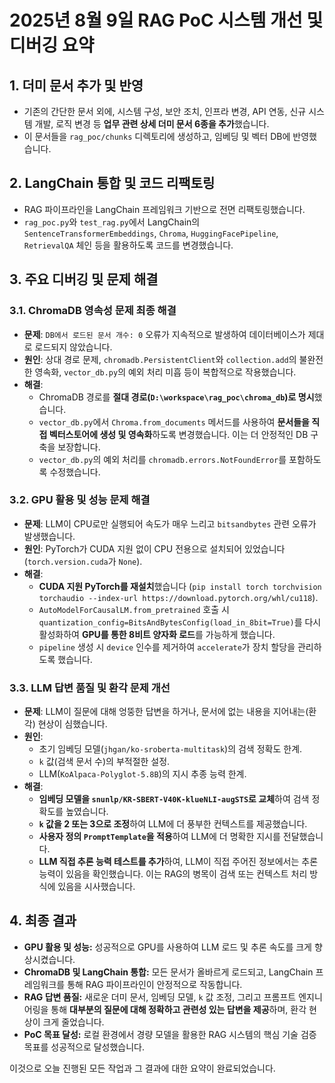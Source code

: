 # 2025년 8월 9일 RAG PoC 시스템 개선 및 디버깅 요약

## 1. 더미 문서 추가 및 반영
- 기존의 간단한 문서 외에, 시스템 구성, 보안 조치, 인프라 변경, API 연동, 신규 시스템 개발, 로직 변경 등 **업무 관련 상세 더미 문서 6종을 추가**했습니다.
- 이 문서들을 `rag_poc/chunks` 디렉토리에 생성하고, 임베딩 및 벡터 DB에 반영했습니다.

## 2. LangChain 통합 및 코드 리팩토링
- RAG 파이프라인을 LangChain 프레임워크 기반으로 전면 리팩토링했습니다.
- `rag_poc.py`와 `test_rag.py`에서 LangChain의 `SentenceTransformerEmbeddings`, `Chroma`, `HuggingFacePipeline`, `RetrievalQA` 체인 등을 활용하도록 코드를 변경했습니다.

## 3. 주요 디버깅 및 문제 해결

### 3.1. ChromaDB 영속성 문제 최종 해결
- **문제**: `DB에서 로드된 문서 개수: 0` 오류가 지속적으로 발생하여 데이터베이스가 제대로 로드되지 않았습니다.
- **원인**: 상대 경로 문제, `chromadb.PersistentClient`와 `collection.add`의 불완전한 영속화, `vector_db.py`의 예외 처리 미흡 등이 복합적으로 작용했습니다.
- **해결**: 
    - ChromaDB 경로를 **절대 경로(`D:\workspace\rag_poc\chroma_db`)로 명시**했습니다.
    - `vector_db.py`에서 `Chroma.from_documents` 메서드를 사용하여 **문서들을 직접 벡터스토어에 생성 및 영속화**하도록 변경했습니다. 이는 더 안정적인 DB 구축을 보장합니다.
    - `vector_db.py`의 예외 처리를 `chromadb.errors.NotFoundError`를 포함하도록 수정했습니다.

### 3.2. GPU 활용 및 성능 문제 해결
- **문제**: LLM이 CPU로만 실행되어 속도가 매우 느리고 `bitsandbytes` 관련 오류가 발생했습니다.
- **원인**: PyTorch가 CUDA 지원 없이 CPU 전용으로 설치되어 있었습니다 (`torch.version.cuda`가 `None`).
- **해결**: 
    - **CUDA 지원 PyTorch를 재설치**했습니다 (`pip install torch torchvision torchaudio --index-url https://download.pytorch.org/whl/cu118`).
    - `AutoModelForCausalLM.from_pretrained` 호출 시 `quantization_config=BitsAndBytesConfig(load_in_8bit=True)`를 다시 활성화하여 **GPU를 통한 8비트 양자화 로드**를 가능하게 했습니다.
    - `pipeline` 생성 시 `device` 인수를 제거하여 `accelerate`가 장치 할당을 관리하도록 했습니다.

### 3.3. LLM 답변 품질 및 환각 문제 개선
- **문제**: LLM이 질문에 대해 엉뚱한 답변을 하거나, 문서에 없는 내용을 지어내는(환각) 현상이 심했습니다.
- **원인**: 
    - 초기 임베딩 모델(`jhgan/ko-sroberta-multitask`)의 검색 정확도 한계.
    - `k` 값(검색 문서 수)의 부적절한 설정.
    - LLM(`KoAlpaca-Polyglot-5.8B`)의 지시 추종 능력 한계.
- **해결**: 
    - **임베딩 모델을 `snunlp/KR-SBERT-V40K-klueNLI-augSTS`로 교체**하여 검색 정확도를 높였습니다.
    - **`k` 값을 2 또는 3으로 조정**하여 LLM에 더 풍부한 컨텍스트를 제공했습니다.
    - **사용자 정의 `PromptTemplate`을 적용**하여 LLM에 더 명확한 지시를 전달했습니다.
    - **LLM 직접 추론 능력 테스트를 추가**하여, LLM이 직접 주어진 정보에서는 추론 능력이 있음을 확인했습니다. 이는 RAG의 병목이 검색 또는 컨텍스트 처리 방식에 있음을 시사했습니다.

## 4. 최종 결과
- **GPU 활용 및 성능:** 성공적으로 GPU를 사용하여 LLM 로드 및 추론 속도를 크게 향상시켰습니다.
- **ChromaDB 및 LangChain 통합:** 모든 문서가 올바르게 로드되고, LangChain 프레임워크를 통해 RAG 파이프라인이 안정적으로 작동합니다.
- **RAG 답변 품질:** 새로운 더미 문서, 임베딩 모델, `k` 값 조정, 그리고 프롬프트 엔지니어링을 통해 **대부분의 질문에 대해 정확하고 관련성 있는 답변을 제공**하며, 환각 현상이 크게 줄었습니다.
- **PoC 목표 달성:** 로컬 환경에서 경량 모델을 활용한 RAG 시스템의 핵심 기술 검증 목표를 성공적으로 달성했습니다.

이것으로 오늘 진행된 모든 작업과 그 결과에 대한 요약이 완료되었습니다.